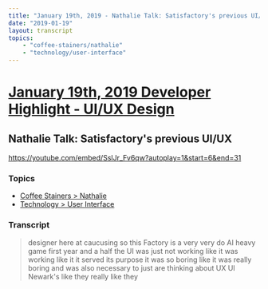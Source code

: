 ```yaml
---
title: "January 19th, 2019 - Nathalie Talk: Satisfactory's previous UI/UX"
date: "2019-01-19"
layout: transcript
topics: 
    - "coffee-stainers/nathalie"
    - "technology/user-interface"
---
```

# [January 19th, 2019 Developer Highlight - UI/UX Design](../2019-01-19.md)
## Nathalie Talk: Satisfactory's previous UI/UX
https://youtube.com/embed/SslJr_Fv6qw?autoplay=1&start=6&end=31
### Topics
* [Coffee Stainers > Nathalie](../topics/coffee-stainers/nathalie.md)
* [Technology > User Interface](../topics/technology/user-interface.md)

### Transcript

> designer here at caucusing so this
> Factory is a very very do AI heavy game
> first year and a half the UI was just
> not working like it was working like it
> it served its purpose it was so boring
> like it was really boring and was also
> necessary to just are thinking about UX
> UI Newark's like they really like they
